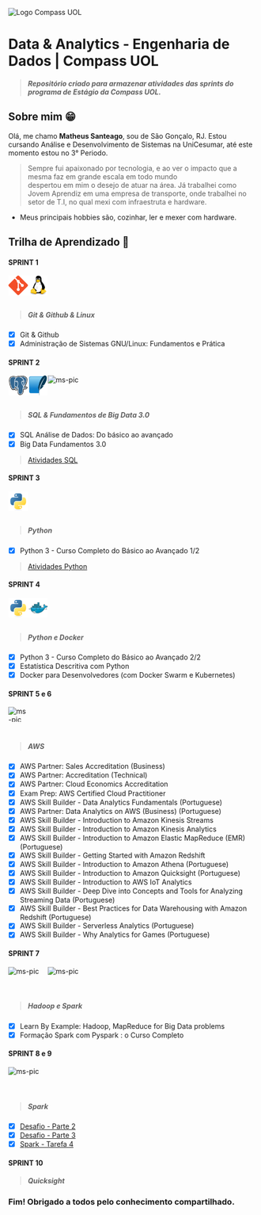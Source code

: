 ![Logo Compass UOL](https://upload.wikimedia.org/wikipedia/commons/4/45/Logo_CompassoUOL_Positivo.png)

# Data & Analytics - Engenharia de Dados | Compass UOL

>##### Repositório criado para armazenar atividades das sprints do programa de Estágio da Compass UOL.

## Sobre mim 😁
    
Olá, me chamo **Matheus Santeago**, sou de São Gonçalo, RJ. Estou cursando Análise e Desenvolvimento de Sistemas na UniCesumar, até este momento estou no 3° Periodo. 

> Sempre fui apaixonado por tecnologia, e ao ver o impacto que a mesma faz em grande escala em todo mundo <br> despertou em mim o desejo de atuar na área.
Já trabalhei como Jovem Aprendiz em uma empresa de transporte, onde trabalhei no setor de T.I, no qual mexi com infraestruta e hardware.

-  Meus principais hobbies são, cozinhar, ler e mexer com hardware. 

## Trilha de Aprendizado 💫

#### **SPRINT 1** 

<div>
    <img align="left" alt="ms-pic" height="40" src="https://github.com/devicons/devicon/blob/master/icons/git/git-original.svg">
    <img align="left" alt="ms-pic" height="40" src="https://github.com/devicons/devicon/blob/master/icons/linux/linux-original.svg">
</div>
<br><br><br>

>##### Git & Github & Linux
- [X] Git & Github
- [X] Administração de Sistemas GNU/Linux: Fundamentos e Prática

#### **SPRINT 2** 

<div>
    <img align="left" alt="ms-pic" height="40" src="https://github.com/devicons/devicon/blob/master/icons/postgresql/postgresql-original.svg">
    <img align="left" alt="ms-pic" height="40" src="https://github.com/devicons/devicon/blob/master/icons/sqlite/sqlite-original.svg">
    <img align="left" alt="ms-pic" height="40" src="https://cdn-icons-png.flaticon.com/512/4694/4694320.png">
</div>
<br><br><br>

>##### SQL & Fundamentos de Big Data 3.0 
- [X] SQL Análise de Dados: Do básico ao avançado
- [X] Big Data Fundamentos 3.0

>[Atividades SQL ](https://github.com/MatheusSanteago/Sprints-CompassUOL/blob/main/Sprint2/SQL)

#### **SPRINT 3** 

<div>
    <img align="left" alt="ms-pic" height="40" src="https://github.com/devicons/devicon/blob/master/icons/python/python-original.svg">
</div>
<br><br><br>

>##### Python
- [X] Python 3 - Curso Completo do Básico ao Avançado 1/2

>[Atividades Python](https://github.com/MatheusSanteago/Sprints-CompassUOL/tree/main/Sprint3)

#### **SPRINT 4** 

<div>
    <img align="left" alt="ms-pic" height="40" src="https://github.com/devicons/devicon/blob/master/icons/python/python-original.svg">
    <img align="left" alt="ms-pic" height="40" src="https://github.com/devicons/devicon/blob/master/icons/docker/docker-original.svg">
</div>
<br><br><br>

>##### Python e Docker
- [X] Python 3 - Curso Completo do Básico ao Avançado 2/2 
- [X] Estatística Descritiva com Python
- [X] Docker para Desenvolvedores (com Docker Swarm e Kubernetes)

#### **SPRINT 5 e 6** 

<div>
    <img align="left" alt="ms-pic" height="30" width="40" src="https://logodownload.org/wp-content/uploads/2017/11/amazon-web-services-logo.png">
</div>
<br><br><br>

>##### AWS
- [X] AWS Partner: Sales Accreditation (Business)
- [X] AWS Partner: Accreditation (Technical)
- [X] AWS Partner: Cloud Economics Accreditation
- [X] Exam Prep: AWS Certified Cloud Practitioner
- [X] AWS Skill Builder - Data Analytics Fundamentals (Portuguese)
- [X] AWS Partner: Data Analytics on AWS (Business) (Portuguese)
- [X] AWS Skill Builder - Introduction to Amazon Kinesis Streams
- [X] AWS Skill Builder - Introduction to Amazon Kinesis Analytics
- [X] AWS Skill Builder - Introduction to Amazon Elastic MapReduce (EMR) (Portuguese)
- [X] AWS Skill Builder - Getting Started with Amazon Redshift
- [X] AWS Skill Builder - Introduction to Amazon Athena (Portuguese)
- [X] AWS Skill Builder - Introduction to Amazon Quicksight (Portuguese)
- [X] AWS Skill Builder - Introduction to AWS IoT Analytics
- [X] AWS Skill Builder - Deep Dive into Concepts and Tools for Analyzing Streaming Data (Portuguese)
- [X] AWS Skill Builder - Best Practices for Data Warehousing with Amazon Redshift (Portuguese)
- [X] AWS Skill Builder - Serverless Analytics (Portuguese)
- [X] AWS Skill Builder - Why Analytics for Games (Portuguese)

#### **SPRINT 7** 

<div>
    <img align="left" alt="ms-pic" height="40" width="80" src="https://upload.wikimedia.org/wikipedia/commons/thumb/f/f3/Apache_Spark_logo.svg/2560px-Apache_Spark_logo.svg.png">
    <img align="left" alt="ms-pic" height="40" width="90" src="https://upload.wikimedia.org/wikipedia/commons/thumb/0/0e/Hadoop_logo.svg/1280px-Hadoop_logo.svg.png">
</div>
<br><br><br>

>##### Hadoop e Spark

- [X] Learn By Example: Hadoop, MapReduce for Big Data problems
- [X] Formação Spark com Pyspark : o Curso Completo

#### **SPRINT 8 e 9** 

<div>
    <img align="left" alt="ms-pic" height="40" width="80" src="https://upload.wikimedia.org/wikipedia/commons/thumb/f/f3/Apache_Spark_logo.svg/2560px-Apache_Spark_logo.svg.png">
</div>
<br><br><br>

>##### Spark

- [X] [Desafio - Parte 2](https://github.com/MatheusSanteago/Sprints-CompassUOL/tree/main/Sprint8/Desafio-ParteII)
- [X] [Desafio - Parte 3](https://github.com/MatheusSanteago/Sprints-CompassUOL/tree/main/Sprint9/Desafio)
- [X] [Spark - Tarefa 4](https://github.com/MatheusSanteago/Sprints-CompassUOL/tree/main/Sprint8/Tarefa4)

#### **SPRINT 10** 

>##### Quicksight 

### Fim! Obrigado a todos pelo conhecimento compartilhado.


